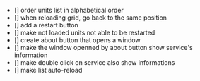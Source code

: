 - [] order units list in alphabetical order
- [] when reloading grid, go back to the same position
- [] add a restart button
- [] make not loaded units not able to be restarted
- [] create about button that opens a window 
- [] make the window openned by about button show service's information
- [] make double click on service also show informations
- [] make list auto-reload
